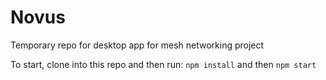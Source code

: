 # Novus
Temporary repo for desktop app for mesh networking project

To start, clone into this repo and then run:
`npm install`
and then
`npm start`